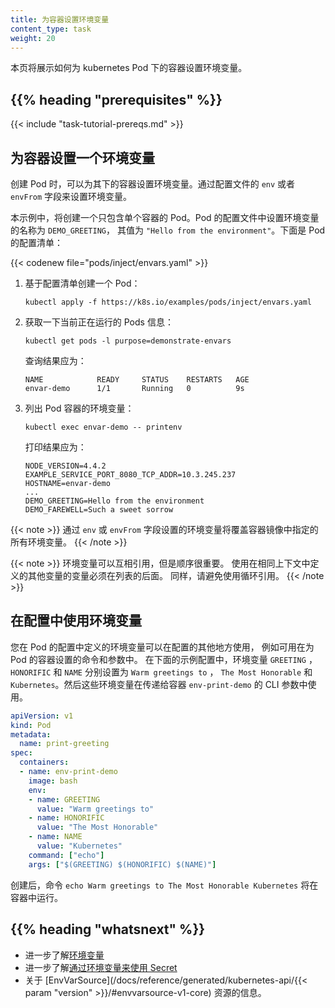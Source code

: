 ```yaml
---
title: 为容器设置环境变量
content_type: task
weight: 20
---
```


<!--
title: Define Environment Variables for a Container
content_type: task
weight: 20
-->

<!-- overview -->

<!--
This page shows how to define environment variables for a container
in a Kubernetes Pod. 
-->
本页将展示如何为 kubernetes Pod 下的容器设置环境变量。

## {{% heading "prerequisites" %}}

{{< include "task-tutorial-prereqs.md" >}}

<!-- steps -->

<!--
## Define an environment variable for a container
-->
## 为容器设置一个环境变量

<!--
When you create a Pod, you can set environment variables for the containers
that run in the Pod. To set environment variables, include the `env` or
`envFrom` field in the configuration file.
-->
创建 Pod 时，可以为其下的容器设置环境变量。通过配置文件的 `env` 或者 `envFrom` 字段来设置环境变量。

<!--
In this exercise, you create a Pod that runs one container. The configuration
file for the Pod defines an environment variable with name `DEMO_GREETING` and
value `"Hello from the environment"`. Here is the configuration manifest for the
Pod:
-->
本示例中，将创建一个只包含单个容器的 Pod。Pod 的配置文件中设置环境变量的名称为 `DEMO_GREETING`，
其值为 `"Hello from the environment"`。下面是 Pod 的配置清单：

{{< codenew file="pods/inject/envars.yaml" >}}

<!--
1. Create a Pod based on that manifest:
-->
1. 基于配置清单创建一个 Pod：

    ```shell
    kubectl apply -f https://k8s.io/examples/pods/inject/envars.yaml
    ```

<!--
1. List the running Pods:
-->
2. 获取一下当前正在运行的 Pods 信息：

    ```shell
    kubectl get pods -l purpose=demonstrate-envars
    ```

    <!--
    The output is similar to this:
    -->
    查询结果应为：

    ```
    NAME            READY     STATUS    RESTARTS   AGE
    envar-demo      1/1       Running   0          9s
    ```

<!--
1. List the Pod's container environment variables:
-->
3. 列出 Pod 容器的环境变量：

    ```shell
    kubectl exec envar-demo -- printenv
    ```
    
    <!--
    The output is similar to this:
    -->
    打印结果应为：

    ```
    NODE_VERSION=4.4.2
    EXAMPLE_SERVICE_PORT_8080_TCP_ADDR=10.3.245.237
    HOSTNAME=envar-demo
    ...
    DEMO_GREETING=Hello from the environment
    DEMO_FAREWELL=Such a sweet sorrow
    ```

<!--
{{< note >}}
The environment variables set using the `env` or `envFrom` field
override any environment variables specified in the container image.
{{< /note >}}
-->
{{< note >}}
通过 `env` 或 `envFrom` 字段设置的环境变量将覆盖容器镜像中指定的所有环境变量。
{{< /note >}}

<!--
{{< note >}}
Environment variables may reference each other, however ordering is important.
Variables making use of others defined in the same context must come later in
the list. Similarly, avoid circular references.
{{< /note >}}
-->
{{< note >}}
环境变量可以互相引用，但是顺序很重要。
使用在相同上下文中定义的其他变量的变量必须在列表的后面。
同样，请避免使用循环引用。
{{< /note >}}

<!--
## Using environment variables inside of your config

Environment variables that you define in a Pod's configuration can be used
elsewhere in the configuration, for example in commands and arguments that
you set for the Pod's containers.
In the example configuration below, the `GREETING`, `HONORIFIC`, and
`NAME` environment variables are set to `Warm greetings to`, `The Most
Honorable`, and `Kubernetes`, respectively. Those environment variables
are then used in the CLI arguments passed to the `env-print-demo`
container.
-->
## 在配置中使用环境变量

您在 Pod 的配置中定义的环境变量可以在配置的其他地方使用，
例如可用在为 Pod 的容器设置的命令和参数中。
在下面的示例配置中，环境变量 `GREETING` ，`HONORIFIC` 和 `NAME` 分别设置为 `Warm greetings to` ，
`The Most Honorable` 和 `Kubernetes`。然后这些环境变量在传递给容器 `env-print-demo` 的 CLI 参数中使用。

```yaml
apiVersion: v1
kind: Pod
metadata:
  name: print-greeting
spec:
  containers:
  - name: env-print-demo
    image: bash
    env:
    - name: GREETING
      value: "Warm greetings to"
    - name: HONORIFIC
      value: "The Most Honorable"
    - name: NAME
      value: "Kubernetes"
    command: ["echo"]
    args: ["$(GREETING) $(HONORIFIC) $(NAME)"]
```

<!--
Upon creation, the command `echo Warm greetings to The Most Honorable Kubernetes` is run on the container.
-->
创建后，命令 `echo Warm greetings to The Most Honorable Kubernetes` 将在容器中运行。

## {{% heading "whatsnext" %}}

<!--
* Learn more about [environment variables](/docs/tasks/inject-data-application/environment-variable-expose-pod-information/).
* Learn about [using secrets as environment variables](/docs/user-guide/secrets/#using-secrets-as-environment-variables).
* See [EnvVarSource](/docs/reference/generated/kubernetes-api/{{< param "version" >}}/#envvarsource-v1-core).
-->

* 进一步了解[环境变量](/zh-cn/docs/tasks/inject-data-application/environment-variable-expose-pod-information/)
* 进一步了解[通过环境变量来使用 Secret](/zh-cn/docs/concepts/configuration/secret/#using-secrets-as-environment-variables)
* 关于 [EnvVarSource](/docs/reference/generated/kubernetes-api/{{< param "version" >}}/#envvarsource-v1-core) 资源的信息。

